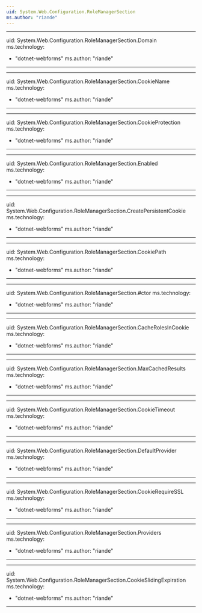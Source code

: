 ```yaml
---
uid: System.Web.Configuration.RoleManagerSection
ms.author: "riande"
---
```


---
uid: System.Web.Configuration.RoleManagerSection.Domain
ms.technology: 
  - "dotnet-webforms"
ms.author: "riande"
---

---
uid: System.Web.Configuration.RoleManagerSection.CookieName
ms.technology: 
  - "dotnet-webforms"
ms.author: "riande"
---

---
uid: System.Web.Configuration.RoleManagerSection.CookieProtection
ms.technology: 
  - "dotnet-webforms"
ms.author: "riande"
---

---
uid: System.Web.Configuration.RoleManagerSection.Enabled
ms.technology: 
  - "dotnet-webforms"
ms.author: "riande"
---

---
uid: System.Web.Configuration.RoleManagerSection.CreatePersistentCookie
ms.technology: 
  - "dotnet-webforms"
ms.author: "riande"
---

---
uid: System.Web.Configuration.RoleManagerSection.CookiePath
ms.technology: 
  - "dotnet-webforms"
ms.author: "riande"
---

---
uid: System.Web.Configuration.RoleManagerSection.#ctor
ms.technology: 
  - "dotnet-webforms"
ms.author: "riande"
---

---
uid: System.Web.Configuration.RoleManagerSection.CacheRolesInCookie
ms.technology: 
  - "dotnet-webforms"
ms.author: "riande"
---

---
uid: System.Web.Configuration.RoleManagerSection.MaxCachedResults
ms.technology: 
  - "dotnet-webforms"
ms.author: "riande"
---

---
uid: System.Web.Configuration.RoleManagerSection.CookieTimeout
ms.technology: 
  - "dotnet-webforms"
ms.author: "riande"
---

---
uid: System.Web.Configuration.RoleManagerSection.DefaultProvider
ms.technology: 
  - "dotnet-webforms"
ms.author: "riande"
---

---
uid: System.Web.Configuration.RoleManagerSection.CookieRequireSSL
ms.technology: 
  - "dotnet-webforms"
ms.author: "riande"
---

---
uid: System.Web.Configuration.RoleManagerSection.Providers
ms.technology: 
  - "dotnet-webforms"
ms.author: "riande"
---

---
uid: System.Web.Configuration.RoleManagerSection.CookieSlidingExpiration
ms.technology: 
  - "dotnet-webforms"
ms.author: "riande"
---
